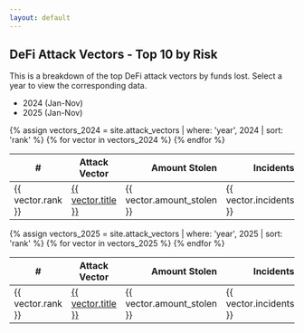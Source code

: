 ```yaml
---
layout: default
---
```

## DeFi Attack Vectors - Top 10 by Risk

This is a breakdown of the top DeFi attack vectors by funds lost. Select a year to view the corresponding data.

<!-- Tab Navigation Buttons -->
<ul class="tab-nav">
  <li class="active" data-tab="2024">2024 (Jan-Nov)</li>
  <li data-tab="2025">2025 (Jan-Nov)</li>
</ul>

<!-- Tab Content Panels -->
<div class="tab-content active" id="tab-2024">
  {% assign vectors_2024 = site.attack_vectors | where: 'year', 2024 | sort: 'rank' %}
  <table class="vector-table">
    <thead>
      <tr>
        <th>#</th>
        <th>Attack Vector</th>
        <th style="text-align: right;">Amount Stolen</th>
        <th style="text-align: right;">Incidents</th>
      </tr>
    </thead>
    <tbody>
      {% for vector in vectors_2024 %}
        <tr>
          <td class="rank">{{ vector.rank }}</td>
          <td class="name risk-{{ vector.risk_level }}"><a href="{{ vector.url | relative_url }}">{{ vector.title }}</a></td>
          <td class="amount">{{ vector.amount_stolen }}</td>
          <td class="incidents">{{ vector.incidents }}</td>
        </tr>
      {% endfor %}
    </tbody>
  </table>
</div>

<div class="tab-content" id="tab-2025">
  {% assign vectors_2025 = site.attack_vectors | where: 'year', 2025 | sort: 'rank' %}
  <table class="vector-table">
    <thead>
      <tr>
        <th>#</th>
        <th>Attack Vector</th>
        <th style="text-align: right;">Amount Stolen</th>
        <th style="text-align: right;">Incidents</th>
      </tr>
    </thead>
    <tbody>
      {% for vector in vectors_2025 %}
        <tr>
          <td class="rank">{{ vector.rank }}</td>
          <td class="name risk-{{ vector.risk_level }}"><a href="{{ vector.url | relative_url }}">{{ vector.title }}</a></td>
          <td class="amount">{{ vector.amount_stolen }}</td>
          <td class="incidents">{{ vector.incidents }}</td>
        </tr>
      {% endfor %}
    </tbody>
  </table>
</div>
